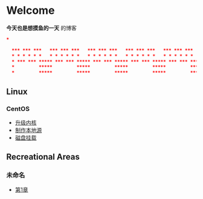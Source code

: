 # Welcome

**今天也是想摸鱼的一天** 的博客

```json
*

  *** *** ***   *** *** ***   *** *** ***   *** *** ***   *** *** ***   *** *** ***   
  * * * * * *   * * * * * *   * * * * * *   * * * * * *   * * * * * *   * * * * * *
  * *** *** ***** *** *** ***** *** *** ***** *** *** ***** *** *** ***** *** *** *
  *         *****         *****         *****         *****         *****         *
  *         *****         *****         *****         *****         *****         *
```



## Linux

### CentOS

- [升级内核](linux-cmd/centos7-升级内核.md)
- [制作本地源](linux-cmd/centos7-制作本地源.md)
- [磁盘挂载](linux-cmd/centos7-磁盘挂载.md)



## Recreational Areas

### 未命名

- [第1章](chapter/chapter-001.md)
